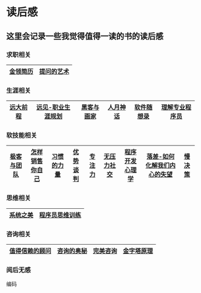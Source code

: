 # 读后感

## 这里会记录一些我觉得值得一读的书的读后感

### 求职相关

|[金领简历](https://github.com/lietoumai/To-be-a-Pythoneer/issues/157)|[提问的艺术](https://github.com/lietoumai/Reflection/issues/115)
| ------ |------ |

### 生涯相关

|[远大前程](https://github.com/lietoumai/Reflection/issues/1)|[远见-职业生涯规划](https://github.com/lietoumai/Reflection/issues/91)|[黑客与画家](https://github.com/lietoumai/Reflection/issues/181)|[人月神话](https://github.com/lietoumai/Reflection/issues/185)|[软件随想录](https://github.com/lietoumai/Reflection/issues/187)|[理解专业程序员](https://github.com/lietoumai/Reflection/issues/211)|
| ------ | ------ |------ |------ |------ |------ |
 
### 软技能相关

|[极客与团队](https://github.com/lietoumai/To-be-a-Pythoneer/issues/146)|[怎样销售你自己](https://github.com/lietoumai/Reflection/issues/102)|[习惯的力量](https://github.com/lietoumai/Reflection/issues/144)|[优势谈判](https://github.com/lietoumai/Reflection/issues/151)|[专注力](https://github.com/lietoumai/Reflection/issues/163)|[无压力社交](https://github.com/lietoumai/Reflection/issues/174)|[程序开发心理学](https://github.com/lietoumai/Reflection/issues/206)|[落差-如何化解我们内心的失望](https://github.com/lietoumai/Reflection/issues/231)|[慢决策](https://github.com/lietoumai/Reflection/issues/231)|
| ------ | ------ | ------ | ------ | ------ | ------ |------ |------ |------ |

### 思维相关

|[系统之美](https://github.com/lietoumai/Reflection/issues/128)| [程序员思维训练](https://github.com/lietoumai/Reflection/issues/71)|
| ------ | ------ |

### 咨询相关
|[值得信赖的顾问](https://github.com/lietoumai/Reflection/issues/194)|[咨询的奥秘](https://github.com/lietoumai/Reflection/issues/215)|[完美咨询](https://github.com/lietoumai/Reflection/issues/220)|[金字塔原理](https://github.com/lietoumai/Reflection/issues/246)|
| ------ |------ |------ |------ |

### 阅后无感
编码
